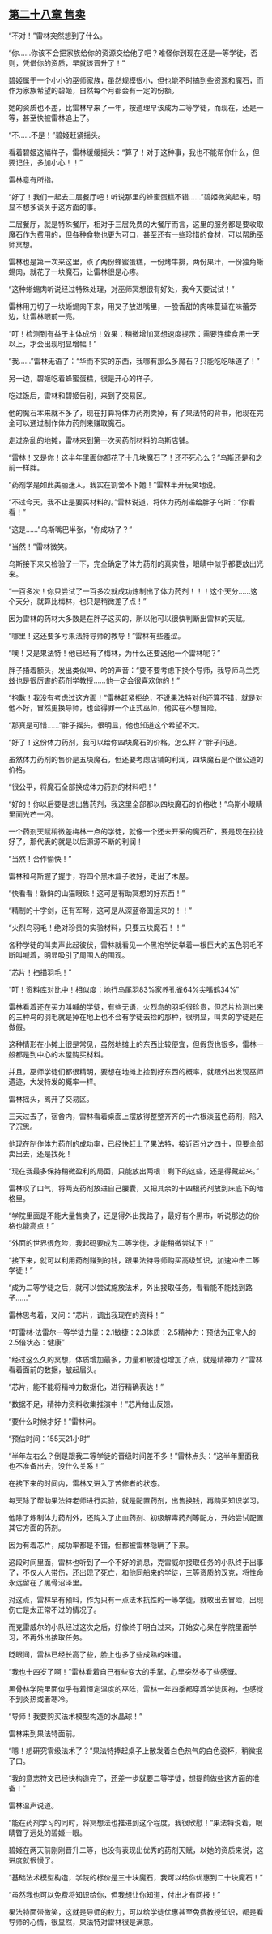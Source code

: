 ## [第二十八章 售卖](https://www.xxbiquge.com/11_11222/5428807.html)


  “不对！”雷林突然想到了什么。

  “你……你该不会把家族给你的资源交给他了吧？难怪你到现在还是一等学徒，否则，凭借你的资质，早就该晋升了！”

  碧姬属于一个小小的巫师家族，虽然规模很小，但也能不时搞到些资源和魔石，而作为家族希望的碧姬，自然每个月都会有一定的份额。

  她的资质也不差，比雷林早来了一年，按道理早该成为二等学徒，而现在，还是一等，甚至快被雷林追上了。

  “不……不是！”碧姬赶紧摇头。

  看着碧姬这幅样子，雷林缓缓摇头：“算了！对于这种事，我也不能帮你什么，但要记住，多加小心！！”

  雷林意有所指。

  “好了！我们一起去二层餐厅吧！听说那里的蜂蜜蛋糕不错……”碧姬微笑起来，明显不想多谈关于这方面的事。

  二层餐厅，就是特殊餐厅，相对于三层免费的大餐厅而言，这里的服务都是要收取魔石作为费用的，但各种食物也更为可口，甚至还有一些珍惜的食材，可以帮助巫师冥想。

  雷林也是第一次来这里，点了两份蜂蜜蛋糕，一份烤牛排，两份果汁，一份独角蜥蜴肉，就花了一块魔石，让雷林很是心疼。

  “这种蜥蜴肉听说经过特殊处理，对巫师冥想很有好处，我今天要试试！”

  雷林用刀切了一块蜥蜴肉下来，用叉子放进嘴里，一股香甜的肉味蔓延在味蕾旁边，让雷林眼前一亮。

  “叮！检测到有益于主体成份！效果：稍微增加冥想速度提示：需要连续食用十天以上，才会出现明显增幅！”

  “我……”雷林无语了：“华而不实的东西，我哪有那么多魔石？只能吃吃味道了！”

  另一边，碧姬吃着蜂蜜蛋糕，很是开心的样子。

  吃过饭后，雷林和碧姬告别，来到了交易区。

  他的魔石本来就不多了，现在打算将体力药剂卖掉，有了果法特的背书，他现在完全可以通过制作体力药剂来赚取魔石。

  走过杂乱的地摊，雷林来到第一次买药剂材料的乌斯店铺。

  “雷林！又是你！这半年里面你都花了十几块魔石了！还不死心么？”乌斯还是和之前一样胖。

  “药剂学是如此美丽迷人，我实在割舍不下她！”雷林半开玩笑地说。

  “不过今天，我不止是要买材料的。”雷林说道，将体力药剂递给胖子乌斯：“你看看！”

  “这是……”乌斯嘴巴半张，“你成功了？”

  “当然！”雷林微笑。

  乌斯接下来又检验了一下，完全确定了体力药剂的真实性，眼睛中似乎都要放出光来。

  “一百多次！你只尝试了一百多次就成功炼制出了体力药剂！！！这个天分……这个天分，就算比梅林，也只是稍微差了点！”

  因为雷林的药材大多数是在胖子这买的，所以他可以很快判断出雷林的天赋。

  “哪里！这还要多亏果法特导师的教导！”雷林有些羞涩。

  “噢！又是果法特！他已经有了梅林，为什么还要送他一个雷林呢？”

  胖子捂着额头，发出类似呻、吟的声音：“要不要考虑下换个导师，我导师乌兰克兹也是很厉害的药剂学教授……他一定会很喜欢你的！”

  “抱歉！我没有考虑过这方面！”雷林赶紧拒绝，不说果法特对他还算不错，就是对他不好，冒然更换导师，也会得罪一个正式巫师，他实在不想冒险。

  “那真是可惜……”胖子摇头，很明显，他也知道这个希望不大。

  “好了！这份体力药剂，我可以给你四块魔石的价格，怎么样？”胖子问道。

  虽然体力药剂的售价是五块魔石，但还要考虑店铺的利润，四块魔石是个很公道的价格。

  “很公平，将魔石全部换成体力药剂的材料吧！”

  “好的！你以后要是想出售药剂，我这里全部都以四块魔石的价格收！”乌斯小眼睛里面光芒一闪。

  一个药剂天赋稍微差梅林一点的学徒，就像一个还未开采的魔石矿，要是现在拉拢好了，那代表的就是以后源源不断的利润！

  “当然！合作愉快！”

  雷林和乌斯握了握手，将四个黑木盒子收好，走出了木屋。

  “快看看！新鲜的山猫眼珠！这可是有助冥想的好东西！”

  “精制的十字剑，还有军弩，这可是从深蓝帝国运来的！！”

  “火烈鸟羽毛！绝对珍贵的实验材料，只要五块魔石！！”

  各种学徒的叫卖声此起彼伏，雷林就看见一个黑袍学徒举着一根巨大的五色羽毛不断叫喊着，明显吸引了周围人的围观。

  “芯片！扫描羽毛！”

  “叮！资料库对比中！相似度：地行鸟尾羽83%家养孔雀64%尖嘴鹤34%”

  雷林看着还在买力叫喊的学徒，有些无语，火烈鸟的羽毛很珍贵，但芯片检测出来的三种鸟的羽毛就是掉在地上也不会有学徒去捡的那种，很明显，叫卖的学徒是在做假。

  这种情形在小摊上很是常见，虽然地摊上的东西比较便宜，但假货也很多，雷林一般都是到中心的木屋购买材料。

  并且，巫师学徒们都很精明，要想在地摊上捡到好东西的概率，就跟外出发现巫师遗迹，大发特发的概率一样。

  雷林摇头，离开了交易区。

  三天过去了，宿舍内，雷林看着桌面上摆放得整整齐齐的十六根淡蓝色药剂，陷入了沉思。

  他现在制作体力药剂的成功率，已经快赶上了果法特，接近百分之四十，但要全部卖出去，还是找死！

  “现在我最多保持稍微盈利的局面，只能放出两根！剩下的这些，还是得藏起来。”

  雷林叹了口气，将两支药剂放进自己腰囊，又把其余的十四根药剂放到床底下的暗格里。

  “学院里面是不能大量售卖了，还是得外出找路子，最好有个黑市，听说那边的价格也能高点！”

  “外面的世界很危险，我起码要成为二等学徒，才能稍微尝试下！”

  “接下来，就可以利用药剂赚到的钱，跟果法特导师购买高级知识，加速冲击二等学徒！”

  “成为二等学徒之后，就可以尝试施放法术，外出接取任务，看看能不能找到路子……”

  雷林思考着，又问：“芯片，调出我现在的资料！”

  “叮雷林·法雷尔一等学徒力量：2.1敏捷：2.3体质：2.5精神力：预估为正常人的2.5倍状态：健康”

  “经过这么久的冥想，体质增加最多，力量和敏捷也增加了点，就是精神力？”雷林看着面前的数据，皱起眉头。

  “芯片，能不能将精神力数据化，进行精确表达！”

  “数据不足，精神力资料收集推演中！”芯片给出反馈。

  “要什么时候才好！”雷林问。

  “预估时间：155天21小时”

  “半年左右么？倒是跟我二等学徒的晋级时间差不多！”雷林点头：“这半年里面我也不准备出去，没什么关系！”

  在接下来的时间内，雷林又进入了苦修者的状态。

  每天除了帮助果法特老师进行实验，就是配置药剂，出售换钱，再购买知识学习。

  他除了炼制体力药剂外，还购入了止血药剂、初级解毒药剂等配方，开始尝试配置其它方面的药剂。

  因为有着芯片，成功率都是不错，但都被雷林隐瞒了下来。

  这段时间里面，雷林也听到了一个不好的消息，克雷威尔接取任务的小队终于出事了，不仅人人带伤，还出现了死亡，和他同船来的学徒，三等资质的汉克，将性命永远留在了黑骨沼泽里。

  对这点，雷林早有预料，作为只有一点法术抗性的一等学徒，就敢出去冒险，出现伤亡是太正常不过的情况了。

  而克雷威尔的小队经过这次之后，好像终于明白过来，开始安心呆在学院里面学习，不再外出接取任务。

  眨眼间，雷林已经长高了些，脸上也多了些成熟的味道。

  “我也十四岁了啊！”雷林看着自己有些变大的手掌，心里突然多了些感慨。

  黑骨林学院里面似乎有着恒定温度的巫阵，雷林一年四季都穿着学徒灰袍，也感觉不到炎热或者寒冷。

  “导师！我要购买法术模型构造的水晶球！”

  雷林来到果法特面前。

  “嗯！想研究零级法术了？”果法特捧起桌子上散发着白色热气的白色瓷杯，稍微抿了口。

  “我的意志符文已经快构造完了，还差一步就要二等学徒，想提前做些这方面的准备！”

  雷林温声说道。

  “能在药剂学习的同时，将冥想法也推进到这个程度，我很欣慰！”果法特说着，眼睛瞥了远处的碧姬一眼。

  碧姬在两天前刚刚晋升二等，也没有表现出优秀的药剂天赋，以她的资质来说，这进度就很慢了。

  “基础法术模型构造，学院的标价是三十块魔石，我可以给你优惠到二十块魔石！”

  “虽然我也可以免费将知识给你，但我想让你知道，付出才有回报！”

  果法特面带微笑，这就是导师的权力，可以给学徒优惠甚至免费教授知识，都是看导师的心情，很显然，果法特对雷林很是满意。
